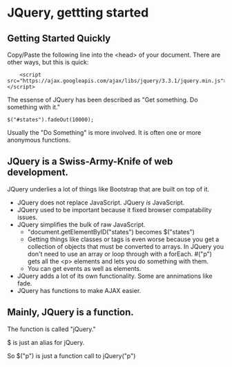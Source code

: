 # JQuery, gettting started

## Getting Started Quickly

Copy/Paste the following line into the &lt;head&gt; of your document.  There are other ways, but this is quick:

        <script src="https://ajax.googleapis.com/ajax/libs/jquery/3.3.1/jquery.min.js"></script>

The essense of JQuery has been described as "Get something. Do something with it."

    $("#states").fadeOut(10000);

Usually the "Do Something" is more involved.  It is often one or more anonymous functions.

## JQuery is a Swiss-Army-Knife of web development.  
JQuery underlies a lot of things like Bootstrap that are built on top of it.

* JQuery does not replace JavaScript.  JQuery *is* JavaScript.
* JQuery used to be important because it fixed browser compatability issues.
* JQuery simplifies the bulk of raw JavaScript.
  * "document.getElementByID("states") becomes $("states")
  * Getting things like classes or tags is even worse because you get a collection of objects that must be converted to arrays.  In JQuery you don't need to use an array or loop through with a forEach.   #("p") gets all the &lt;p&gt; elements and lets you do something with them.
  * You can get events as well as elements.
* JQuery adds a lot of its own functionality.  Some are annimations like fade.
* JQuery has functions to make AJAX easier.

## Mainly, JQuery is a function.

The function is called "jQuery."

$ is just an alias for jQuery.  

So $("p") is just a function call to jQuery("p")